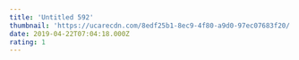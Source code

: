 ```yaml
---
title: 'Untitled 592'
thumbnail: 'https://ucarecdn.com/8edf25b1-8ec9-4f80-a9d0-97ec07683f20/'
date: 2019-04-22T07:04:18.000Z
rating: 1
---
```

